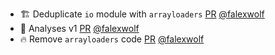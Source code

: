 - 🏗️ Deduplicate `io` module with `arrayloaders` [PR](https://github.com/laminlabs/modlyn/pull/11) [@falexwolf](https://github.com/falexwolf)
- 🚧 Analyses v1 [PR](https://github.com/laminlabs/modlyn/pull/8) [@falexwolf](https://github.com/falexwolf)
- 🔥 Remove `arrayloaders` code [PR](https://github.com/laminlabs/modlyn/pull/9) [@falexwolf](https://github.com/falexwolf)
